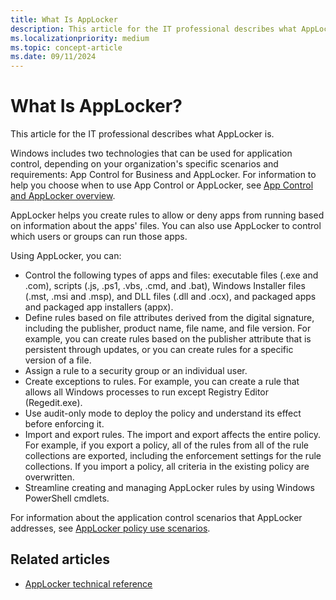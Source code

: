 ```yaml
---
title: What Is AppLocker
description: This article for the IT professional describes what AppLocker is.
ms.localizationpriority: medium
ms.topic: concept-article
ms.date: 09/11/2024
---
```


# What Is AppLocker?

This article for the IT professional describes what AppLocker is.

Windows includes two technologies that can be used for application control, depending on your organization's specific scenarios and requirements: App Control for Business and AppLocker. For information to help you choose when to use App Control or AppLocker, see [App Control and AppLocker overview](../appcontrol-and-applocker-overview.md).

AppLocker helps you create rules to allow or deny apps from running based on information about the apps' files. You can also use AppLocker to control which users or groups can run those apps.

Using AppLocker, you can:

- Control the following types of apps and files: executable files (.exe and .com), scripts (.js, .ps1, .vbs, .cmd, and .bat), Windows Installer files (.mst, .msi and .msp), and DLL files (.dll and .ocx), and packaged apps and packaged app installers (appx).
- Define rules based on file attributes derived from the digital signature, including the publisher, product name, file name, and file version. For example, you can create rules based on the publisher attribute that is persistent through updates, or you can create rules for a specific version of a file.
- Assign a rule to a security group or an individual user.
- Create exceptions to rules. For example, you can create a rule that allows all Windows processes to run except Registry Editor (Regedit.exe).
- Use audit-only mode to deploy the policy and understand its effect before enforcing it.
- Import and export rules. The import and export affects the entire policy. For example, if you export a policy, all of the rules from all of the rule collections are exported, including the enforcement settings for the rule collections. If you import a policy, all criteria in the existing policy are overwritten.
- Streamline creating and managing AppLocker rules by using Windows PowerShell cmdlets.

For information about the application control scenarios that AppLocker addresses, see [AppLocker policy use scenarios](applocker-policy-use-scenarios.md).

## Related articles

- [AppLocker technical reference](applocker-technical-reference.md)
